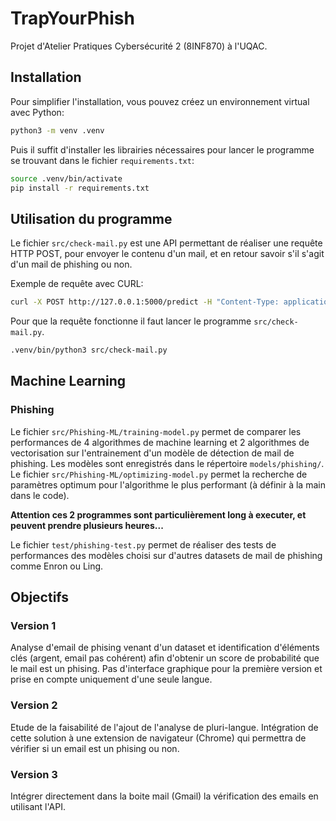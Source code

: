 # TrapYourPhish
Projet d'Atelier Pratiques Cybersécurité 2 (8INF870) à l'UQAC.

## Installation

Pour simplifier l'installation, vous pouvez créez un environnement virtual avec Python:
```bash
python3 -m venv .venv
```

Puis il suffit d'installer les librairies nécessaires pour lancer le programme se trouvant dans le fichier `requirements.txt`:
```bash
source .venv/bin/activate
pip install -r requirements.txt
```

## Utilisation du programme

Le fichier `src/check-mail.py` est une API permettant de réaliser une requête HTTP POST, pour envoyer le contenu d'un mail, et en retour savoir s'il s'agit d'un mail de phishing ou non.

Exemple de requête avec CURL:
```bash
curl -X POST http://127.0.0.1:5000/predict -H "Content-Type: application/json" -d '{"email": "Buy cheap viagra now, click on this link !!!"}'
```

Pour que la requête fonctionne il faut lancer le programme `src/check-mail.py`.
```bash
.venv/bin/python3 src/check-mail.py
```

## Machine Learning

### Phishing

Le fichier `src/Phishing-ML/training-model.py` permet de comparer les performances de 4 algorithmes de machine learning et 2 algorithmes de vectorisation sur l'entrainement d'un modèle de détection de mail de phishing.  Les modèles sont enregistrés dans le répertoire `models/phishing/`.  
Le fichier `src/Phishing-ML/optimizing-model.py` permet la recherche de paramètres optimum pour l'algorithme le plus performant (à définir à la main dans le code).  
  
**Attention ces 2 programmes sont particulièrement long à executer, et peuvent prendre plusieurs heures...**   
  
Le fichier `test/phishing-test.py` permet de réaliser des tests de performances des modèles choisi sur d'autres datasets de mail de phishing comme Enron ou Ling.  
  
## Objectifs

### Version 1 

Analyse d'email de phising venant d'un dataset et identification d'éléments clés (argent, email pas cohérent) afin d'obtenir un score de probabilité que le mail est un phising.
Pas d'interface graphique pour la première version et prise en compte uniquement d'une seule langue.

### Version 2
Etude de la faisabilité de l'ajout de l'analyse de pluri-langue.
Intégration de cette solution à une extension de navigateur (Chrome) qui permettra de vérifier si un email est un phising ou non.

### Version 3
Intégrer directement dans la boite mail (Gmail) la vérification des emails en utilisant l'API.
